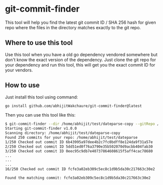 # git-commit-finder

This tool will help you find the latest git commit ID / SHA 256 hash for given repo where the files in the directory matches exactly to the git repo.

## Where to use this tool

Use this tool when you have a old go dependency vendored somewhere but don't know the exact version of the dependency. Just clone the git repo for your dependency and run this tool, this will get you the exact commit ID for your vendors.

## How to use

Just install this tool using command:

```bash
go install github.com/abhijitWakchaure/git-commit-finder@latest
```

Then you can use this tool like this:

```bash
$ git-commit-finder --dir /home/abhijit/test/dateparse-copy --gitRepo /home/abhijit/test/dateparse
Starting git-commit-finder v1.0.0
Scanning directory: /home/abhijit/test/dateparse-copy
Found 250 commits for your repo: /home/abhijit/test/dateparse
1/250 Checked out commit ID 6b43995a97dee4b2c7fc0bdff8e124da9f31a57e
2/250 Checked out commit ID 5dd51ed0f76a3790e35b502070d9acbb404fab30
3/250 Checked out commit ID 0eec95c9db7e40737864608615f5aff4cac78680
...
...
...
16/250 Checked out commit ID fcfe3a02eb309c5ec8c1d9b5da30c217663c30e2

Found the matching commit: fcfe3a02eb309c5ec8c1d9b5da30c217663c30e2
```
